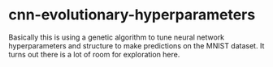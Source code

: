 # cnn-evolutionary-hyperparameters

Basically this is using a genetic algorithm to tune neural network hyperparameters and structure to make predictions on the MNIST dataset. It turns out there is a lot of room for exploration here.

